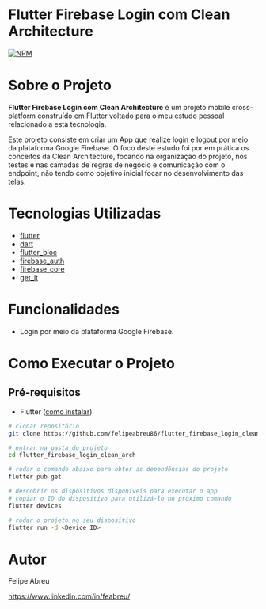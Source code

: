 # Flutter Firebase Login com Clean Architecture
[![NPM](https://img.shields.io/npm/l/react)](https://github.com/felipeabreu86/flutter_firebase_login_clean_arch/blob/main/LICENSE) 

# Sobre o Projeto

**Flutter Firebase Login com Clean Architecture** é um projeto mobile cross-platform construído em Flutter voltado para o meu estudo pessoal relacionado a esta tecnologia.

Este projeto consiste em criar um App que realize login e logout por meio da plataforma Google Firebase. O foco deste estudo foi por em prática os conceitos da Clean Architecture, focando na organização do projeto, nos testes e nas camadas de regras de negócio e comunicação com o endpoint, não tendo como objetivo inicial focar no desenvolvimento das telas.

# Tecnologias Utilizadas
- [flutter](https://flutter.dev/ "flutter")
- [dart](https://dart.dev/ "dart")
- [flutter_bloc](https://pub.dev/packages/flutter_bloc "flutter_bloc")
- [firebase_auth](https://pub.dev/packages/firebase_auth "firebase_auth")
- [firebase_core](https://pub.dev/packages/firebase_core "firebase_core")
- [get_it](https://pub.dev/packages/get_it "get_it")

# Funcionalidades
- Login por meio da plataforma Google Firebase.

# Como Executar o Projeto

## Pré-requisitos
- Flutter ([como instalar](https://flutter.dev/docs/get-started/install "Como instalar o Flutter"))

```bash
# clonar repositório
git clone https://github.com/felipeabreu86/flutter_firebase_login_clean_arch.git

# entrar na pasta do projeto
cd flutter_firebase_login_clean_arch

# rodar o comando abaixo para obter as dependências do projeto
flutter pub get

# descobrir os dispositivos disponíveis para executar o app
# copiar o ID do dispositivo para utilizá-lo no próximo comando 
flutter devices

# rodar o projeto no seu dispositivo
flutter run -d <Device ID>
```

# Autor

Felipe Abreu

https://www.linkedin.com/in/feabreu/